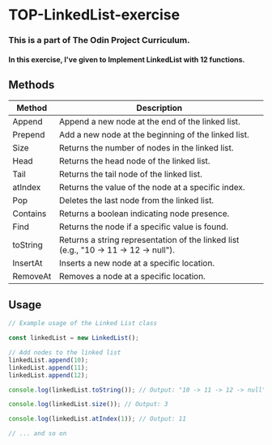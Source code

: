 # TOP-LinkedList-exercise

### This is a part of The Odin Project Curriculum.
#### In this exercise, I've given to Implement LinkedList with 12 functions.

 ## Methods

| Method      | Description                                       |
|-------------|---------------------------------------------------|
| Append      | Append a new node at the end of the linked list.  |
| Prepend     | Add a new node at the beginning of the linked list. |
| Size        | Returns the number of nodes in the linked list.    |
| Head        | Returns the head node of the linked list.          |
| Tail        | Returns the tail node of the linked list.          |
| atIndex     | Returns the value of the node at a specific index. |
| Pop         | Deletes the last node from the linked list.        |
| Contains    | Returns a boolean indicating node presence.       |
| Find        | Returns the node if a specific value is found.    |
| toString    | Returns a string representation of the linked list (e.g., "10 -> 11 -> 12 -> null"). |
| InsertAt    | Inserts a new node at a specific location.        |
| RemoveAt    | Removes a node at a specific location.            |

## Usage

```javascript
// Example usage of the Linked List class

const linkedList = new LinkedList();

// Add nodes to the linked list
linkedList.append(10);
linkedList.append(11);
linkedList.append(12);

console.log(linkedList.toString()); // Output: "10 -> 11 -> 12 -> null"

console.log(linkedList.size()); // Output: 3

console.log(linkedList.atIndex(1)); // Output: 11

// ... and so on
